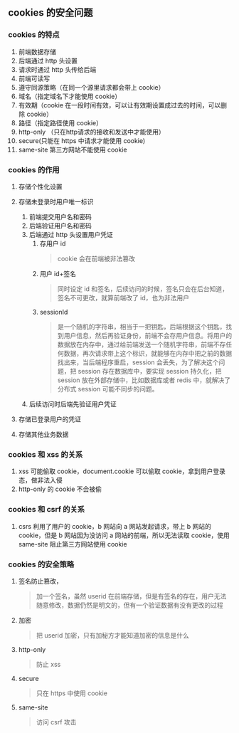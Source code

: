## cookies 的安全问题

### cookies 的特点

1. 前端数据存储
2. 后端通过 http 头设置
3. 请求时通过 http 头传给后端
4. 前端可读写
5. 遵守同源策略（在同一个源里请求都会带上 cookie）
6. 域名（指定域名下才能使用 cookie）
7. 有效期（cookie 在一段时间有效，可以让有效期设置成过去的时间，可以删除 cookie）
8. 路径（指定路径使用 cookie）
9. http-only （只在http请求的接收和发送中才能使用）
10. secure(只能在 https 中请求才能使用 cookie)
11. same-site 第三方网站不能使用 cookie

### cookies 的作用

1. 存储个性化设置
2. 存储未登录时用户唯一标识

   1. 前端提交用户名和密码
   2. 后端验证用户名和密码
   3. 后端通过 http 头设置用户凭证
      1. 存用户 id
         > cookie 会在前端被非法篡改
      2. 用户 id+签名
         > 同时设定 id 和签名，后续访问的时候，签名只会在后台知道，签名不可更改，就算前端改了 id，也为非法用户
      3. sessionId
         > 是一个随机的字符串，相当于一把钥匙，后端根据这个钥匙，找到用户信息，然后再验证身份，前端不会存用户信息。将用户的数据放在内存中，通过给前端发送一个随机字符串，前端不存任何数据，再次请求带上这个标识，就能够在内存中把之前的数据找出来，当后端程序重启，session 会丢失，为了解决这个问题，把 session 存在数据库中，要实现 session 持久化，把 session 放在外部存储中，比如数据库或者 redis 中，就解决了分布式 session 可能不同步的问题。
   4. 后续访问时后端先验证用户凭证

3. 存储已登录用户的凭证
4. 存储其他业务数据

### cookies 和 xss 的关系

1. xss 可能偷取 cookie，document.cookie 可以偷取 cookie，拿到用户登录态，做非法入侵
2. http-only 的 cookie 不会被偷

### cookies 和 csrf 的关系

1. csrs 利用了用户的 cookie，b 网站向 a 网站发起请求，带上 b 网站的 cookie，但是 b 网站因为没访问 a 网站的前端，所以无法读取 cookie，使用 same-site 阻止第三方网站使用 cookie

### cookies 的安全策略

1. 签名防止篡改，
   > 加一个签名，虽然 userid 在前端存储，但是有签名的存在，用户无法随意修改，数据仍然是明文的，但有一个验证数据有没有更改的过程
2. 加密
   > 把 userid 加密，只有加秘方才能知道加密的信息是什么
3. http-only
   > 防止 xss
4. secure
   > 只在 https 中使用 cookie
5. same-site
   > 访问 csrf 攻击

